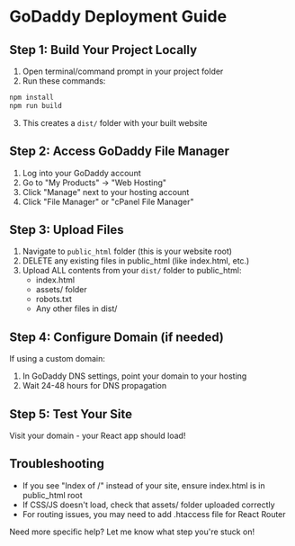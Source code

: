 # GoDaddy Deployment Guide

## Step 1: Build Your Project Locally

1. Open terminal/command prompt in your project folder
2. Run these commands:
```bash
npm install
npm run build
```
3. This creates a `dist/` folder with your built website

## Step 2: Access GoDaddy File Manager

1. Log into your GoDaddy account
2. Go to "My Products" → "Web Hosting"
3. Click "Manage" next to your hosting account
4. Click "File Manager" or "cPanel File Manager"

## Step 3: Upload Files

1. Navigate to `public_html` folder (this is your website root)
2. DELETE any existing files in public_html (like index.html, etc.)
3. Upload ALL contents from your `dist/` folder to public_html:
   - index.html
   - assets/ folder
   - robots.txt
   - Any other files in dist/

## Step 4: Configure Domain (if needed)

If using a custom domain:
1. In GoDaddy DNS settings, point your domain to your hosting
2. Wait 24-48 hours for DNS propagation

## Step 5: Test Your Site

Visit your domain - your React app should load!

## Troubleshooting

- If you see "Index of /" instead of your site, ensure index.html is in public_html root
- If CSS/JS doesn't load, check that assets/ folder uploaded correctly
- For routing issues, you may need to add .htaccess file for React Router

Need more specific help? Let me know what step you're stuck on!
